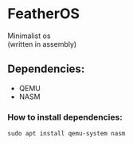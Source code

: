 # FeatherOS
Minimalist os<br>
(written in assembly)<br>

## Dependencies:<br>
- QEMU<br>
- NASM<br>
### How to install dependencies:<br>
`sudo apt install qemu-system nasm`<br>
